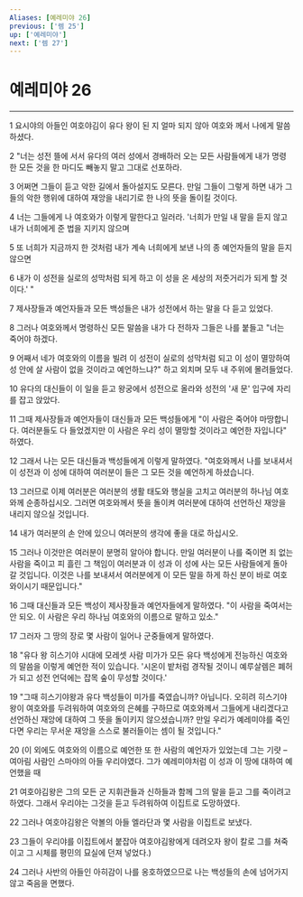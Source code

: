 ```yaml
---
Aliases: [예레미야 26]
previous: ['렘 25']
up: ['예레미야']
next: ['렘 27']
---
```

# 예레미야 26

***


1 요시야의 아들인 여호야김이 유다 왕이 된 지 얼마 되지 않아 여호와 께서 나에게 말씀하셨다. 

2 "너는 성전 뜰에 서서 유다의 여러 성에서 경배하러 오는 모든 사람들에게 내가 명령한 모든 것을 한 마디도 빼놓지 말고 그대로 선포하라. 

3 어쩌면 그들이 듣고 악한 길에서 돌아설지도 모른다. 만일 그들이 그렇게 하면 내가 그들의 악한 행위에 대하여 재앙을 내리기로 한 나의 뜻을 돌이킬 것이다. 

4 너는 그들에게 나 여호와가 이렇게 말한다고 일러라. '너희가 만일 내 말을 듣지 않고 내가 너희에게 준 법을 지키지 않으며 

5 또 너희가 지금까지 한 것처럼 내가 계속 너희에게 보낸 나의 종 예언자들의 말을 듣지 않으면 

6 내가 이 성전을 실로의 성막처럼 되게 하고 이 성을 온 세상의 저줏거리가 되게 할 것이다.' " 

7 제사장들과 예언자들과 모든 백성들은 내가 성전에서 하는 말을 다 듣고 있었다. 

8 그러나 여호와께서 명령하신 모든 말씀을 내가 다 전하자 그들은 나를 붙들고 "너는 죽어야 하겠다. 

9 어째서 네가 여호와의 이름을 빌려 이 성전이 실로의 성막처럼 되고 이 성이 멸망하여 성 안에 살 사람이 없을 것이라고 예언하느냐?" 하고 외치며 모두 내 주위에 몰려들었다. 

10 유다의 대신들이 이 일을 듣고 왕궁에서 성전으로 올라와 성전의 '새 문' 입구에 자리를 잡고 앉았다. 

11 그때 제사장들과 예언자들이 대신들과 모든 백성들에게 "이 사람은 죽어야 마땅합니다. 여러분들도 다 들었겠지만 이 사람은 우리 성이 멸망할 것이라고 예언한 자입니다" 하였다. 

12 그래서 나는 모든 대신들과 백성들에게 이렇게 말하였다. "여호와께서 나를 보내셔서 이 성전과 이 성에 대하여 여러분이 들은 그 모든 것을 예언하게 하셨습니다. 

13 그러므로 이제 여러분은 여러분의 생활 태도와 행실을 고치고 여러분의 하나님 여호와께 순종하십시오. 그러면 여호와께서 뜻을 돌이켜 여러분에 대하여 선언하신 재앙을 내리지 않으실 것입니다. 

14 내가 여러분의 손 안에 있으니 여러분의 생각에 좋을 대로 하십시오. 

15 그러나 이것만은 여러분이 분명히 알아야 합니다. 만일 여러분이 나를 죽이면 죄 없는 사람을 죽이고 피 흘린 그 책임이 여러분과 이 성과 이 성에 사는 모든 사람들에게 돌아갈 것입니다. 이것은 나를 보내셔서 여러분에게 이 모든 말을 하게 하신 분이 바로 여호와이시기 때문입니다." 

16 그때 대신들과 모든 백성이 제사장들과 예언자들에게 말하였다. "이 사람을 죽여서는 안 되오. 이 사람은 우리 하나님 여호와의 이름으로 말하고 있소." 

17 그러자 그 땅의 장로 몇 사람이 일어나 군중들에게 말하였다. 

18 "유다 왕 히스기야 시대에 모레셋 사람 미가가 모든 유다 백성에게 전능하신 여호와의 말씀을 이렇게 예언한 적이 있습니다. '시온이 밭처럼 경작될 것이니 예루살렘은 폐허가 되고 성전 언덕에는 잡목 숲이 무성할 것이다.' 

19 "그때 히스기야왕과 유다 백성들이 미가를 죽였습니까? 아닙니다. 오히려 히스기야왕이 여호와를 두려워하여 여호와의 은혜를 구하므로 여호와께서 그들에게 내리겠다고 선언하신 재앙에 대하여 그 뜻을 돌이키지 않으셨습니까? 만일 우리가 예레미야를 죽인다면 우리는 무서운 재앙을 스스로 불러들이는 셈이 될 것입니다." 

20 (이 외에도 여호와의 이름으로 예언한 또 한 사람의 예언자가 있었는데 그는 기럇 – 여아림 사람인 스마야의 아들 우리야였다. 그가 예레미야처럼 이 성과 이 땅에 대하여 예언했을 때 

21 여호야김왕은 그의 모든 군 지휘관들과 신하들과 함께 그의 말을 듣고 그를 죽이려고 하였다. 그래서 우리야는 그것을 듣고 두려워하여 이집트로 도망하였다. 

22 그러나 여호야김왕은 악볼의 아들 엘라단과 몇 사람을 이집트로 보냈다. 

23 그들이 우리야를 이집트에서 붙잡아 여호야김왕에게 데려오자 왕이 칼로 그를 쳐죽이고 그 시체를 평민의 묘실에 던져 넣었다.) 

24 그러나 사반의 아들인 아히감이 나를 옹호하였으므로 나는 백성들의 손에 넘어가지 않고 죽음을 면했다.
